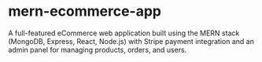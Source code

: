 # mern-ecommerce-app
A full-featured eCommerce web application built using the MERN stack (MongoDB, Express, React, Node.js) with Stripe payment integration and an admin panel for managing products, orders, and users.
